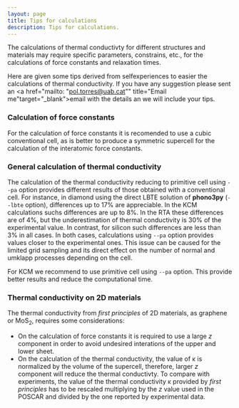 ```yaml
---
layout: page
title: Tips for calculations
description: Tips for calculations.
---
```


The calculations of thermal conductivty for different structures and materials
may require specific parameters, constrains, etc., for the calculations of force constants and 
relaxation times.

Here are given some tips derived from selfexperiences to easier 
the calculations of thermal conductivity. If you have any suggestion please sent an <a href="mailto: "pol.torres@uab.cat"" title="Email me"target="_blank">email</a>
with the details an we will include your tips. 

### Calculation of force constants

For the calculation of force constants it is recomended to use a cubic conventional cell, 
as is better to produce a symmetric supercell for the calculation of the interatomic force constants.

### General calculation of thermal conductivity

The calculation of the thermal conductivity reducing to primitive cell using `--pa` option provides different
results of those obtained with a conventional cell. For instance, in diamond using the direct LBTE solution of <b>phono3py</b> (`--lbte` option),
differences up to 17% are appreciable. In the KCM calculations suchs differences are up to 8%. In the RTA these differences are
of 4%, but the underestimation of thermal conductivity is 30% of the experimental value. In contrast, for silicon such differences
are less than 3% in all cases. In both cases, calculations using `--pa` option provides values 
closer to the experimental ones. This issue can be caused for the limited 
grid sampling and its direct effect on the number of normal and umklapp processes depending on the cell.

For KCM we recommend to use primitive cell using `--pa` option. This provide better results and reduce the computational time.  

### Thermal conductivity on 2D materials

The thermal conductivity from <i> first principles </i> of 2D materials, as graphene or MoS<sub>2</sub>, requires some
considerations:
- On the calculation of force constants it is required to use a large _z_ component in order
to avoid undesired interations of the upper and lower sheet.  
- On the calculation of the thermal conductivity, the value of &kappa; is normalized by the volume of the
supercell, therefore, larger _z_ component will reduce the thermal conductivty. To compare with experiments,
the value of the thermal conductivity &kappa; provided by <i> first principles </i> has to be rescaled 
multiplying by the _z_ value used in the POSCAR and divided by the one reported by experimental data.
